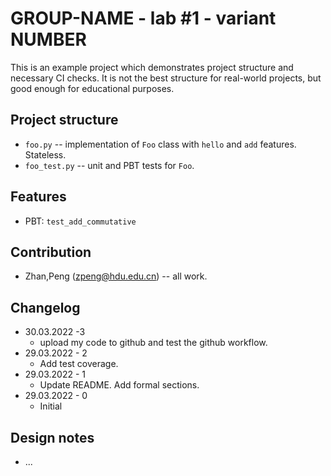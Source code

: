 # GROUP-NAME - lab #1 - variant NUMBER

This is an example project which demonstrates project structure and necessary
CI checks. It is not the best structure for real-world projects, but good
enough for educational purposes.

## Project structure

- `foo.py` -- implementation of `Foo` class with `hello` and `add` features.
   Stateless.
- `foo_test.py` -- unit and PBT tests for `Foo`.

## Features

- PBT: `test_add_commutative`

## Contribution

- Zhan,Peng (zpeng@hdu.edu.cn) -- all work.

## Changelog

- 30.03.2022 -3
  - upload my code to github and test the github workflow.
- 29.03.2022 - 2
  - Add test coverage.
- 29.03.2022 - 1
  - Update README. Add formal sections.
- 29.03.2022 - 0
  - Initial

## Design notes

- ...
